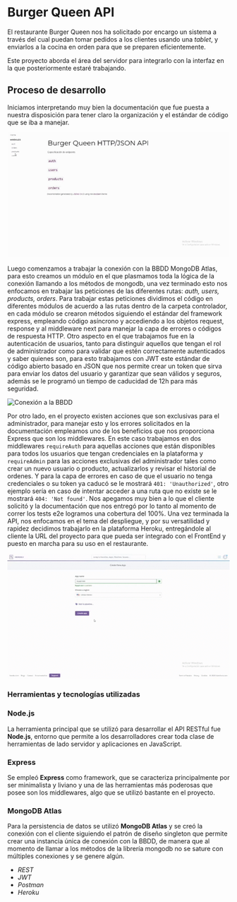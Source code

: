 # Burger Queen API

El restaurante Burger Queen nos ha solicitado por encargo un sistema a través del cual puedan tomar pedidos a los clientes usando una *tablet*, y enviarlos a la cocina en orden para que se preparen eficientemente.

Este proyecto aborda el área del servidor para integrarlo con la interfaz en la que posteriormente estaré trabajando.

## Proceso de desarrollo

Iniciamos interpretando muy bien la documentación que fue puesta a nuestra disposición para tener claro la organización y el estándar de código que se iba a manejar.

![Documentación](./assets/doc-readme.gif)

Luego comenzamos a trabajar la conexión con la BBDD MongoDB Atlas, para esto creamos un módulo en el que plasmamos toda la lógica de la conexión llamando a los métodos de mongodb, una vez terminado esto nos enfocamos en trabajar las peticiones de las diferentes rutas: *auth, users, products, orders*.
Para trabajar estas peticiones dividimos el código en diferentes módulos de acuerdo a las rutas dentro de la carpeta controlador, en cada módulo se crearon métodos siguiendo el estándar del framework express, empleando código asíncrono y accediendo a los objetos request, response y al middleware next para manejar la capa de errores o códigos de respuesta HTTP.
Otro aspecto en el que trabajamos fue en la autenticación de usuarios, tanto para distinguir aquellos que tengan el rol de administrador como para validar que estén correctamente autenticados y saber quienes son, para esto trabajamos con JWT este estándar de código abierto basado en JSON que nos permite crear un token que sirva para enviar los datos del usuario y garantizar que sean válidos y seguros, además se le programó un tiempo de caducidad de 12h para más seguridad.

![Conexión a la BBDD](./assets/bbdd.gif)

Por otro lado, en el proyecto existen acciones que son exclusivas para el administrador, para manejar esto y los errores solicitados en la documentación empleamos uno de los beneficios que nos proporciona Express que son los middlewares. En este caso trabajamos en dos middlewares ```requireAuth``` para aquellas acciones que están disponibles para todos los usuarios que tengan credenciales en la plataforma y ```requireAdmin``` para las acciones exclusivas del administrador tales como crear un nuevo usuario o producto, actualizarlos y revisar el historial de ordenes.
Y para la capa de errores en caso de que el usuario no tenga credenciales o su token ya caducó se le mostrará ```401: 'Unauthorized'```, otro ejemplo sería en caso de intentar acceder a una ruta que no existe se le mostrará ```404: 'Not found'```.
Nos apegamos muy bien a lo que el cliente solicitó y la documentación que nos entregó por lo tanto al momento de correr los tests e2e logramos una cobertura del 100%.
Una vez terminada la API, nos enfocamos en el tema del despliegue, y por su versatilidad y rapidez decidimos trabajarlo en la plataforma Heroku, entregándole al cliente la URL del proyecto para que pueda ser integrado con el FrontEnd y puesto en marcha para su uso en el restaurante.

![Desplegando en Heroku](./assets/despliegue.gif)

### Herramientas y tecnologías utilizadas

### Node.js

La herramienta principal que se utilizó para desarrollar el API RESTful fue **Node.js**, entorno que permite a los desarrolladores crear toda clase de herramientas de lado servidor y aplicaciones en JavaScript.

### Express
Se empleó **Express** como framework, que se caracteriza principalmente por ser minimalista y liviano y una de las herramientas más poderosas que posee son los middlewares, algo que se utilizó bastante en el proyecto.

### MongoDB Atlas

Para la persistencia de datos se utilizó **MongoDB Atlas** y se creó la conexión con el cliente siguiendo el patrón de diseño singleton que permite crear una instancia única de conexión con la BBDD, de manera que al momento de llamar a los métodos de la librería mongodb no se sature con múltiples conexiones y se genere algún.

- *REST*
- *JWT*
- *Postman*
- *Heroku*